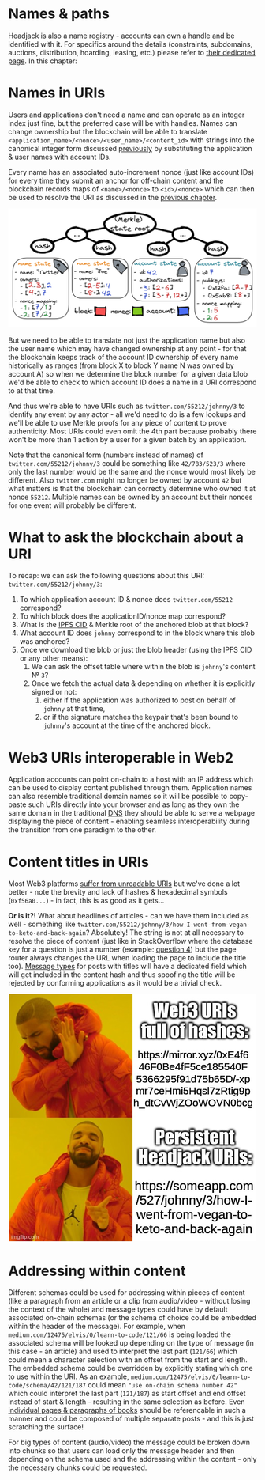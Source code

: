 # Names & paths

Headjack is also a name registry - accounts can own a handle and be identified with it. For specifics around the details (constraints, subdomains, auctions, distribution, hoarding, leasing, etc.) please refer to [their dedicated page](handles.md). In this chapter:

<!-- toc -->

# Names in URIs

Users and applications don't need a name and can operate as an integer index just fine, but the preferred case will be with handles. Names can change ownership but the blockchain will be able to translate `<application_name>/<nonce>/<user_name>/<content_id>` with strings into the canonical integer form discussed [previously](uris.md) by substituting the application & user names with account IDs.

Every name has an associated auto-increment nonce (just like account IDs) for every time they submit an anchor for off-chain content and the blockchain records maps of `<name>/<nonce>` to `<id>/<nonce>` which can then be used to resolve the URI as discussed in the [previous chapter](uris.md).

<img src="images/account_name_state.png">

But we need to be able to translate not just the application name but also the user name which may have changed ownership at any point - for that the blockchain keeps track of the account ID ownership of every name historically as ranges (from block X to block Y name N was owned by account A) so when we determine the block number for a given data blob we'd be able to check to which account ID does a name in a URI correspond to at that time.

<!-- Additionally the user name <=> account ID mapping at the time of the blob could be embedded within the blob header (along with proofs) so that fewer queries are necessary to the blockchain. -->

And thus we're able to have URIs such as `twitter.com/55212/johnny/3` to identify any event by any actor - all we'd need to do is a few lookups and we'll be able to use Merkle proofs for any piece of content to prove authenticity. Most URIs could even omit the 4th part because probably there won't be more than 1 action by a user for a given batch by an application.

Note that the canonical form (numbers instead of names) of `twitter.com/55212/johnny/3` could be something like `42/783/523/3` where only the last number would be the same and the nonce would most likely be different. Also `twitter.com` might no longer be owned by account `42` but what matters is that the blockchain can correctly determine who owned it at nonce `55212`. Multiple names can be owned by an account but their nonces for one event will probably be different.

# What to ask the blockchain about a URI

To recap: we can ask the following questions about this URI: `twitter.com/55212/johnny/3`:

1. To which application account ID & nonce does `twitter.com/55212` correspond?
2. To which block does the applicationID/nonce map correspond?
3. What is the [IPFS CID](https://docs.ipfs.io/concepts/content-addressing/) & Merkle root of the anchored blob at that block?
4. What account ID does `johnny` correspond to in the block where this blob was anchored?
5. Once we download the blob or just the blob header (using the IPFS CID or any other means):
    1. We can ask the offset table where within the blob is `johnny`'s content № `3`?
    2. Once we fetch the actual data & depending on whether it is explicitly signed or not:
        1. either if the application was authorized to post on behalf of `johnny` at that time,
        2. or if the signature matches the keypair that's been bound to `johnny`'s account at the time of the anchored block.

# Web3 URIs interoperable in Web2

Application accounts can point on-chain to a host with an IP address which can be used to display content published through them. Application names can also resemble traditional domain names so it will be possible to copy-paste such URIs directly into your browser and as long as they own the same domain in the traditional [DNS](https://en.wikipedia.org/wiki/Domain_Name_System) they should be able to serve a webpage displaying the piece of content - enabling seamless interoperability during the transition from one paradigm to the other.

# Content titles in URIs

Most Web3 platforms [suffer from unreadable URIs](https://twitter.com/hasufl/status/1537388439259291649) but we've done a lot better - note the brevity and lack of hashes & hexadecimal symbols (`0xf56a0...`) - in fact, this is as good as it gets...

**Or is it?!** What about headlines of articles - can we have them included as well - something like `twitter.com/55212/johnny/3/how-I-went-from-vegan-to-keto-and-back-again`? Absolutely! The string is not at all necessary to resolve the piece of content (just like in StackOverflow where the database key for a question is just a number (example: [question 4](https://stackoverflow.com/questions/4)) but the page router always changes the URL when loading the page to include the title too). [Message types](messages.md) for posts with titles will have a dedicated field which will get included in the content hash and thus spoofing the title will be rejected by conforming applications as it would be a trivial check.

<div style="text-align: center;">
    <img src="images/meme_drake_human_readable_hashes.jpg">
</div>

<!-- Web3 URIs
full of hashes:

https://mirror.xyz/0xE4f6
46F0Be4fF5ce185540F
5366295f91d75b65D/-xp
mr7ceHmi5Hqsl7zRtig9p
h_dtCvWjZOoWOVN0bcg

Persistent
Headjack URIs:

https://someapp.com
/527/johnny/3/how-I-
went-from-vegan-to-
keto-and-back-again

https://imgflip.com/memegenerator/Drake-Hotline-Bling -->

# Addressing within content

Different schemas could be used for addressing within pieces of content (like a paragraph from an article or a clip from audio/video - without losing the context of the whole) and message types could have by default associated on-chain schemas (or the schema of choice could be embedded within the header of the message). For example, when `medium.com/12475/elvis/0/learn-to-code/121/66` is being loaded the associated schema will be looked up depending on the type of message (in this case - an article) and used to interpret the last part (`121/66`) which could mean a character selection with an offset from the start and length. The embedded schema could be overridden by explicitly stating which one to use within the URI. As an example, `medium.com/12475/elvis/0/learn-to-code/schema/42/121/187` could mean `"use on-chain schema number 42"` which could interpret the last part (`121/187`) as start offset and end offset instead of start & length - resulting in the same selection as before. Even [individual pages & paragraphs of books](https://twitter.com/dwr/status/1544001073844731904) should be referencable in such a manner and could be composed of multiple separate posts - and this is just scratching the surface!

For big types of content (audio/video) the message could be broken down into chunks so that users can load only the message header and then depending on the schema used and the addressing within the content - only the necessary chunks could be requested.

<!-- <div style="text-align: center;">
    <img src="images/meme_buffed_vs_weak_doge_persistent_uris_vs_nft_domains.jpg">
</div> -->

<!-- Persistent
human-readable
URIs that work
even if names
change ownership

Web3
Unstoppable
domains &
Ethereum Name
Service as NFTs

https://imgflip.com/memegenerator/Buff-Doge-vs-Cheems -->

